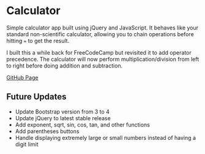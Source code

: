 # Calculator
Simple calculator app built using jQuery and JavaScript. It behaves like your standard non-scientific calculator, allowing you to chain operations before hitting `=` to get the result.

I built this a while back for FreeCodeCamp but revisited it to add operator precedence. The calculator will now perform multiplication/division from left to right before doing addition and subtraction. 

[GitHub Page](https://dylan-thomson.github.io/JavaScriptCalculator/)

## Future Updates
* Update Bootstrap version from 3 to 4
* Update jQuery to latest stable release
* Add exponent, sqrt, sin, cos, tan, and other functions
* Add parentheses buttons
* Handle displaying extremely large or small numbers instead of having a digit limit